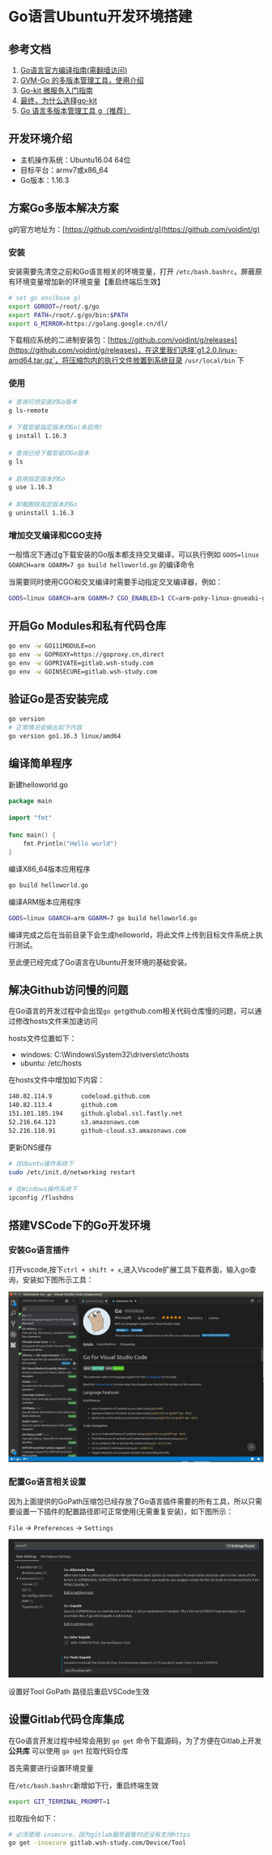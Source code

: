 # Go语言Ubuntu开发环境搭建

## 参考文档

1. [Go语言官方编译指南(需翻墙访问)](https://golang.org/doc/install/source)
2. [GVM-Go 的多版本管理工具，使用介绍](https://dryyun.com/2018/11/28/how-to-use-gvm/)
3. [Go-kit 微服务入门指南](https://www.jianshu.com/p/cffe039fa060)
4. [最终，为什么选择go-kit](https://www.jianshu.com/p/0c34a75569b1)
5. [Go 语言多版本管理工具 g（推荐）](https://www.fdevops.com/2020/12/30/g-19427)

## 开发环境介绍

* 主机操作系统：Ubuntu16.04 64位
* 目标平台：armv7或x86_64
* Go版本：1.16.3

## 方案Go多版本解决方案

g的官方地址为：[https://github.com/voidint/g](https://github.com/voidint/g)

### 安装

安装需要先清空之前和Go语言相关的环境变量，打开 `/etc/bash.bashrc`，屏蔽原有环境变量增加新的环境变量【重启终端后生效】

```bash
# set go env(base g)
export GOROOT=/root/.g/go
export PATH=/root/.g/go/bin:$PATH
export G_MIRROR=https://golang.google.cn/dl/
```

下载相应系统的二进制安装包：[https://github.com/voidint/g/releases](https://github.com/voidint/g/releases)，在这里我们选择`g1.2.0.linux-amd64.tar.gz`，将压缩包内的执行文件放置到系统目录 `/usr/local/bin` 下

### 使用

```bash
# 查询可供安装的Go版本
g ls-remote

# 下载安装指定版本的Go(未启用)
g install 1.16.3

# 查询已经下载安装的Go版本
g ls

# 启用指定版本的Go
g use 1.16.3

# 卸载删除指定版本的Go
g uninstall 1.16.3
```

### 增加交叉编译和CGO支持

一般情况下通过g下载安装的Go版本都支持交叉编译，可以执行例如 `GOOS=linux GOARCH=arm GOARM=7 go build helloworld.go` 的编译命令

当需要同时使用CGO和交叉编译时需要手动指定交叉编译器，例如：

```bash
GOOS=linux GOARCH=arm GOARM=7 CGO_ENABLED=1 CC=arm-poky-linux-gnueabi-gcc go build helloworld.go
```

## 开启Go Modules和私有代码仓库

```bash
go env -w GO111MODULE=on
go env -w GOPROXY=https://goproxy.cn,direct
go env -w GOPRIVATE=gitlab.wsh-study.com
go env -w GOINSECURE=gitlab.wsh-study.com
```

## 验证Go是否安装完成

``` bash
go version
# 正常情况会输出如下内容
go version go1.16.3 linux/amd64
```

## 编译简单程序

新建helloworld.go

``` go
package main

import "fmt"

func main() {
    fmt.Println("Hello world")
}
```

编译X86_64版本应用程序

```bash
go build helloworld.go
```

编译ARM版本应用程序

```bash
GOOS=linux GOARCH=arm GOARM=7 go build helloworld.go
```

编译完成之后在当前目录下会生成helloworld，将此文件上传到目标文件系统上执行测试。

至此便已经完成了Go语言在Ubuntu开发环境的基础安装。

## 解决Github访问慢的问题

在Go语言的开发过程中会出现`go get`github.com相关代码仓库慢的问题，可以通过修改hosts文件来加速访问

hosts文件位置如下：

* windows: C:\Windows\System32\drivers\etc\hosts
* ubuntu: /etc/hosts

在hosts文件中增加如下内容：

```txt
140.82.114.9        codeload.github.com
140.82.113.4        github.com
151.101.185.194     github.global.ssl.fastly.net
52.216.64.123       s3.amazonaws.com
52.216.110.91       github-cloud.s3.amazonaws.com
```

更新DNS缓存

```bash
# 在Ubuntu操作系统下
sudo /etc/init.d/networking restart

# 在Windows操作系统下
ipconfig /flushdns
```

## 搭建VSCode下的Go开发环境

### 安装Go语言插件

打开vscode,按下`ctrl + shift + x`,进入Vscode扩展工具下载界面，输入go查询，安装如下图所示工具：

![VscodeGo工具下载](./assets/VscodeGo工具下载.png)

### 配置Go语言相关设置

因为上面提供的GoPath压缩包已经存放了Go语言插件需要的所有工具，所以只需要设置一下插件的配置路径即可正常使用(无需重复安装)，如下图所示：

`File` -> `Preferences` -> `Settings`

![设置GoPath](./assets/设置GoPath.png)

设置好Tool GoPath 路径后重启VSCode生效

## 设置Gitlab代码仓库集成

在Go语言开发过程中经常会用到 `go get` 命令下载源码，为了方便在Gitlab上开发 **公共库** 可以使用 `go get` 拉取代码仓库

首先需要进行设置环境变量

在`/etc/bash.bashrc`新增如下行，重启终端生效

```bash
export GIT_TERMINAL_PROMPT=1
```

拉取指令如下：

``` bash
# 必须使用-insecure，因为gitlab服务器暂时还没有支持https
go get -insecure gitlab.wsh-study.com/Device/Tool
```
